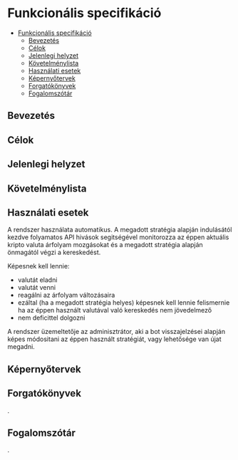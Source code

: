 # Funkcionális specifikáció

- [Funkcionális specifikáció](#funkcionális-specifikáció)
  - [Bevezetés](#bevezetés)
  - [Célok](#célok)
  - [Jelenlegi helyzet](#jelenlegi-helyzet)
  - [Követelménylista](#követelménylista)
  - [Használati esetek](#használati-esetek)
  - [Képernyőtervek](#képernyőtervek)
  - [Forgatókönyvek](#forgatókönyvek)
  - [Fogalomszótár](#fogalomszótár)


## Bevezetés

## Célok

## Jelenlegi helyzet

## Követelménylista

## Használati esetek
A rendszer használata automatikus. A megadott stratégia alapján indulásától kezdve folyamatos API hivások segitségével monitorozza az éppen aktuális kripto valuta árfolyam mozgásokat és a megadott stratégia alapján önmagától végzi a kereskedést.

Képesnek kell lennie:
- valutát eladni
- valutát venni
- reagálni az árfolyam változásaira
- ezáltal (ha a megadott stratégia helyes) képesnek kell lennie felismernie ha az éppen használt valutával való kereskedés nem jövedelmező
- nem deficittel dolgozni

A rendszer üzemeltetője az adminisztrátor, aki a bot visszajelzései alapján képes módositani az éppen használt stratégiát, vagy lehetősége van újat megadni.
## Képernyőtervek

## Forgatókönyvek
.
## Fogalomszótár
.